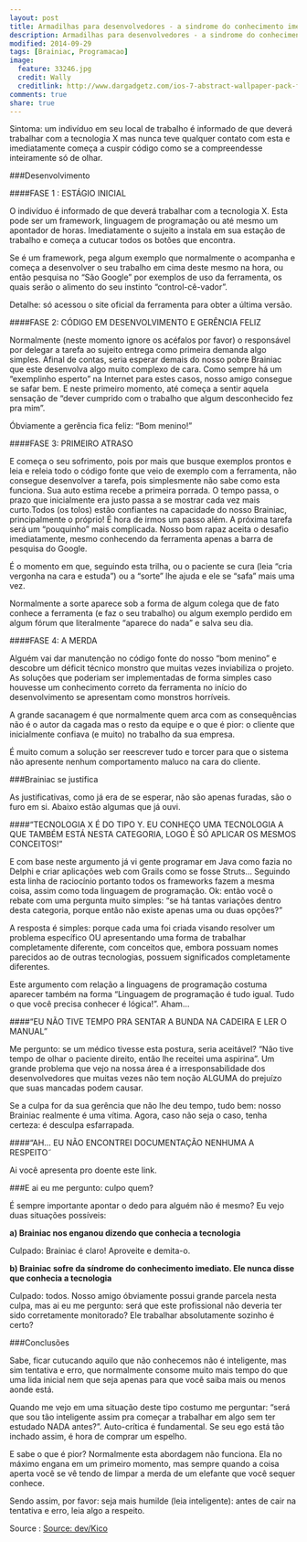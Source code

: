 ```yaml
---
layout: post
title: Armadilhas para desenvolvedores - a sindrome do conhecimento imediato
description: Armadilhas para desenvolvedores - a sindrome do conhecimento imediato
modified: 2014-09-29
tags: [Brainiac, Programacao]
image:
  feature: 33246.jpg
  credit: Wally
  creditlink: http://www.dargadgetz.com/ios-7-abstract-wallpaper-pack-for-iphone-5-and-ipod-touch-retina/
comments: true
share: true
---
```

Sintoma: um indivíduo em seu local de trabalho é informado de que deverá trabalhar com a tecnologia X mas nunca teve qualquer contato com esta e imediatamente começa a cuspir código como se a compreendesse inteiramente só de olhar.

###Desenvolvimento

####FASE 1 : ESTÁGIO INICIAL

O indivíduo é informado de que deverá trabalhar com a tecnologia X. Esta pode ser um framework, linguagem de programação ou até mesmo um apontador de horas. Imediatamente o sujeito a instala em sua estação de trabalho e começa a cutucar todos os botões que encontra.

Se é um framework, pega algum exemplo que normalmente o acompanha e começa a desenvolver o seu trabalho em cima deste mesmo na hora, ou então pesquisa no “São Google” por exemplos de uso da ferramenta, os quais serão o alimento do seu instinto “control-cê-vador”.

Detalhe: só acessou o site oficial da ferramenta para obter a última versão.

####FASE 2: CÓDIGO EM DESENVOLVIMENTO E GERÊNCIA FELIZ

Normalmente (neste momento ignore os acéfalos por favor) o responsável por delegar a tarefa ao sujeito entrega como primeira demanda algo simples. Afinal de contas, seria esperar demais do nosso pobre Brainiac que este desenvolva algo muito complexo de cara. Como sempre há um “exemplinho esperto” na Internet para estes casos, nosso amigo consegue se safar bem. E neste primeiro momento, até começa a sentir aquela sensação de “dever cumprido com o trabalho que algum desconhecido fez pra mim”.

Óbviamente a gerência fica feliz: “Bom menino!”

####FASE 3: PRIMEIRO ATRASO

E começa o seu sofrimento, pois por mais que busque exemplos prontos e leia e releia todo o código fonte que veio de exemplo com a ferramenta, não consegue desenvolver a tarefa, pois simplesmente não sabe como esta funciona. Sua auto estima recebe a primeira porrada. O tempo passa, o prazo que inicialmente era justo passa a se mostrar cada vez mais curto.Todos (os tolos) estão confiantes na capacidade do nosso Brainiac, principalmente o próprio! É hora de irmos um passo além. A próxima tarefa será um “pouquinho” mais complicada. Nosso bom rapaz aceita o desafio imediatamente, mesmo conhecendo da ferramenta apenas a barra de pesquisa do Google.

É o momento em que, seguindo esta trilha, ou o paciente se cura (leia “cria vergonha na cara e estuda”) ou a “sorte” lhe ajuda e ele se “safa” mais uma vez.

Normalmente a sorte aparece sob a forma de algum colega que de fato conhece a ferramenta (e faz o seu trabalho) ou algum exemplo perdido em algum fórum que literalmente “aparece do nada” e salva seu dia.


####FASE 4: A MERDA

Alguém vai dar manutenção no código fonte do nosso “bom menino” e descobre um déficit técnico monstro que muitas vezes inviabiliza o projeto. As soluções que poderiam ser implementadas de forma simples caso houvesse um conhecimento correto da ferramenta no início do desenvolvimento se apresentam como monstros horríveis.

A grande sacanagem é que normalmente quem arca com as consequências não é o autor da cagada mas o resto da equipe e o que é pior: o cliente que inicialmente confiava (e muito) no trabalho da sua empresa.

É muito comum a solução ser reescrever tudo e torcer para que o sistema não apresente nenhum comportamento maluco na cara do cliente.


###Brainiac se justifica

As justificativas, como já era de se esperar, não são apenas furadas, são o furo em si. Abaixo estão algumas que já ouvi.

####“TECNOLOGIA X É DO TIPO Y. EU CONHEÇO UMA TECNOLOGIA A QUE TAMBÉM ESTÁ NESTA CATEGORIA, LOGO É SÓ APLICAR OS MESMOS CONCEITOS!”

E com base neste argumento já vi gente programar em Java como fazia no Delphi e criar aplicações web com Grails como se fosse Struts… Seguindo esta linha de raciocínio portanto todos os frameworks fazem a mesma coisa, assim como toda linguagem de programação. Ok: então você o rebate com uma pergunta muito simples: “se há tantas variações dentro desta categoria, porque então não existe apenas uma ou duas opções?”

A resposta é simples: porque cada uma foi criada visando resolver um problema específico OU apresentando uma forma de trabalhar completamente diferente, com conceitos que, embora possuam nomes parecidos ao de outras tecnologias, possuem significados completamente diferentes.

Este argumento com relação a linguagens de programação costuma aparecer também na forma “Linguagem de programação é tudo igual. Tudo o que você precisa conhecer é lógica!”. Aham…

####“EU NÃO TIVE TEMPO PRA SENTAR A BUNDA NA CADEIRA E LER O MANUAL”

Me pergunto: se um médico tivesse esta postura, seria aceitável? “Não tive tempo de olhar o paciente direito, então lhe receitei uma aspirina”. Um grande problema que vejo na nossa área é a irresponsabilidade dos desenvolvedores que muitas vezes não tem noção ALGUMA do prejuízo que suas mancadas podem causar.

Se a culpa for da sua gerência que não lhe deu tempo, tudo bem: nosso Brainiac realmente é uma vítima. Agora, caso não seja o caso, tenha certeza: é desculpa esfarrapada.

####“AH… EU NÃO ENCONTREI DOCUMENTAÇÃO NENHUMA A RESPEITO˜

Ai você apresenta pro doente este link.

###E ai eu me pergunto: culpo quem?

É sempre importante apontar o dedo para alguém não é mesmo? Eu vejo duas situações possíveis:

**a) Brainiac nos enganou dizendo que conhecia a tecnologia**

Culpado: Brainiac é claro! Aproveite e demita-o.

**b) Brainiac sofre da síndrome do conhecimento imediato. Ele nunca disse que conhecia a tecnologia**

Culpado: todos. Nosso amigo óbviamente possui grande parcela nesta culpa, mas ai eu me pergunto: será que este profissional não deveria ter sido corretamente monitorado? Ele trabalhar absolutamente sozinho é certo?

###Conclusões

Sabe, ficar cutucando aquilo que não conhecemos não é inteligente, mas sim tentativa e erro, que normalmente consome muito mais tempo do que uma lida inicial nem que seja apenas para que você saiba mais ou menos aonde está.

Quando me vejo em uma situação deste tipo costumo me perguntar: “será que sou tão inteligente assim pra começar a trabalhar em algo sem ter estudado NADA antes?”. Auto-crítica é fundamental. Se seu ego está tão inchado assim, é hora de comprar um espelho.

E sabe o que é pior? Normalmente esta abordagem não funciona. Ela no máximo engana em um primeiro momento, mas sempre quando a coisa aperta você se vê tendo de limpar a merda de um elefante que você sequer conhece.

Sendo assim, por favor: seja mais humilde (leia inteligente): antes de cair na tentativa e erro, leia algo a respeito.

Source : [Source: dev/Kico](http://www.itexto.net/devkico/?p=970)

